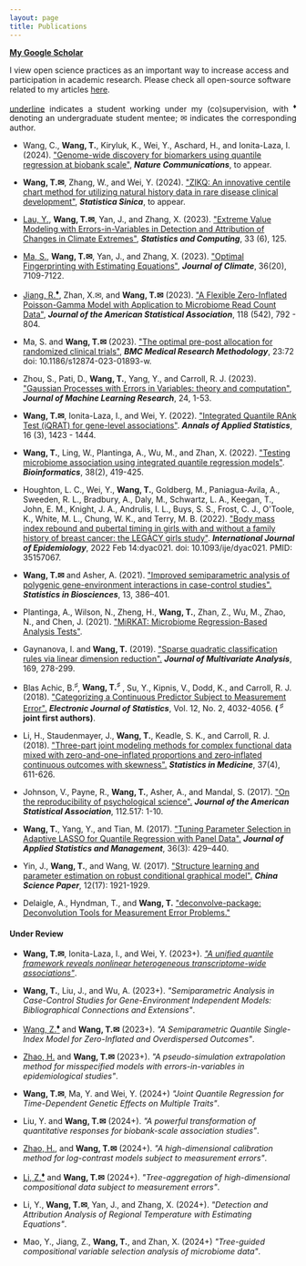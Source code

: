 ```yaml
---
layout: page
title: Publications
---
```


**[My Google Scholar](https://scholar.google.com/citations?user=YKB6YmgAAAAJ&hl=en&oi=ao)**


I view open science practices as an important way to increase access and participation in academic research. Please check all open-source software related to my articles [here](https://tianyingw.github.io/software/). 


<p align="justify">
<ins>underline</ins> indicates a student working under my (co)supervision, with <sup><span>&#9830;</span></sup> denoting an undergraduate student mentee; <span>&#x2709;</span> indicates the corresponding author.
</p>

- Wang, C., **Wang, T.**, Kiryluk, K., Wei, Y., Aschard, H., and Ionita-Laza, I. (2024). ["Genome-wide discovery for biomarkers using quantile regression at biobank scale"](), **_Nature Communications_**, to appear.

- **Wang, T.<span>&#x2709;</span>**, Zhang, W., and Wei, Y. (2024). ["ZIKQ: An innovative centile chart method for utilizing natural history data in rare disease clinical development"](https://www3.stat.sinica.edu.tw/ss_newpaper/SS-2023-0107_na.pdf), **_Statistica Sinica_**, to appear.
    
- <ins>Lau, Y.</ins>, **Wang, T.<span>&#x2709;</span>**, Yan, J., and Zhang, X. (2023). ["Extreme Value Modeling with Errors-in-Variables in Detection and Attribution of Changes in Climate Extremes"](https://doi.org/10.1007/s11222-023-10290-8), **_Statistics and Computing_**, 33 (6), 125.

- <ins>Ma, S.</ins>, **Wang, T.<span>&#x2709;</span>**, Yan, J., and Zhang, X. (2023). ["Optimal Fingerprinting with Estimating Equations"](https://journals.ametsoc.org/configurable/content/journals$002fclim$002faop$002fJCLI-D-22-0681.1$002fJCLI-D-22-0681.1.xml?t:ac=journals%24002fclim%24002faop%24002fJCLI-D-22-0681.1%24002fJCLI-D-22-0681.1.xml), **_Journal of Climate_**, 36(20), 7109-7122.

- <ins>Jiang, R.**<sup><span>&#9830;</span></sup>**</ins>, Zhan, X.<span>&#x2709;</span>, and **Wang, T.<span>&#x2709;</span>** (2023). ["A Flexible Zero-Inflated Poisson-Gamma Model with Application to Microbiome Read Count Data"](https://www.tandfonline.com/doi/full/10.1080/01621459.2022.2151447), **_Journal of the American Statistical Association_**, 118 (542), 792 - 804. 

- Ma, S. and **Wang, T.<span>&#x2709;</span>** (2023). ["The optimal pre-post allocation for randomized clinical trials"](https://doi.org/10.1186/s12874-023-01893-w), **_BMC Medical Research Methodology_**, 23:72 doi: 10.1186/s12874-023-01893-w. 

- Zhou, S., Pati, D., **Wang, T.**, Yang, Y., and Carroll, R. J. (2023). ["Gaussian Processes with Errors in Variables: theory and computation"](https://jmlr.org/papers/volume24/21-1480/21-1480.pdf), **_Journal of Machine Learning Research_**, 24, 1-53.

- **Wang, T.<span>&#x2709;</span>**, Ionita-Laza, I., and Wei, Y. (2022). ["Integrated Quantile RAnk Test (iQRAT) for gene-level associations"](https://projecteuclid.org/journals/annals-of-applied-statistics/volume-16/issue-3/Integrated-Quantile-RAnk-Test-iQRAT-for-gene-level-associations/10.1214/21-AOAS1548.short). **_Annals of Applied Statistics_**, 16 (3), 1423 - 1444. 

- **Wang, T.**, Ling, W., Plantinga, A., Wu, M., and Zhan, X. (2022). ["Testing microbiome association using integrated quantile regression models"](https://academic.oup.com/bioinformatics/advance-article-abstract/doi/10.1093/bioinformatics/btab668/6374494). **_Bioinformatics_**, 38(2), 419-425. 

- Houghton, L. C., Wei, Y., **Wang, T.**, Goldberg, M., Paniagua-Avila, A., Sweeden, R. L., Bradbury, A., Daly, M., Schwartz, L. A., Keegan, T., John, E. M., Knight, J. A., Andrulis, I. L., Buys, S. S., Frost, C. J., O'Toole, K., White, M. L., Chung, W. K., and Terry, M. B. (2022). ["Body mass index rebound and pubertal timing in girls with and without a family history of breast cancer: the LEGACY girls study"](https://academic.oup.com/ije/advance-article-abstract/doi/10.1093/ije/dyac021/6528416). **_International Journal of Epidemiology_**, 2022 Feb 14:dyac021. doi: 10.1093/ije/dyac021. PMID: 35157067.

- **Wang, T.<span>&#x2709;</span>** and Asher, A. (2021). ["Improved semiparametric analysis of polygenic gene-environment interactions in case-control studies".](https://doi.org/10.1007/s12561-020-09298-9) **_Statistics in Biosciences_**, 13, 386–401. 

- Plantinga, A., Wilson, N., Zheng, H., **Wang, T.**, Zhan, Z., Wu, M., Zhao, N., and Chen, J. (2021). ["MiRKAT: Microbiome Regression-Based Analysis Tests"](https://CRAN.R-project.org/package=MiRKAT).

- Gaynanova, I. and **Wang, T.** (2019). ["Sparse quadratic classification rules via linear dimension reduction".](https://www.ncbi.nlm.nih.gov/pmc/articles/PMC6516858/) **_Journal of Multivariate Analysis_**, 169, 278-299. 

- Blas Achic, B.<sup><span>&#9839;</span></sup>, **Wang, T.<sup><span>&#9839;</span></sup>** , Su, Y., Kipnis, V., Dodd, K., and Carroll, R. J. (2018). ["Categorizing a Continuous Predictor Subject to Measurement Error".](https://projecteuclid.org/euclid.ejs/1544518836) **_Electronic Journal of Statistics_**, Vol. 12, No. 2, 4032-4056. **( <sup><span>&#9839;</span></sup> joint first authors)**. 

- Li, H., Staudenmayer, J., **Wang, T.**, Keadle, S. K., and Carroll, R. J. (2018). ["Three-part joint modeling methods for complex functional data mixed with zero-and-one–inflated proportions and zero‐inflated continuous outcomes with skewness".](https://www.ncbi.nlm.nih.gov/pubmed/29052239) **_Statistics in Medicine_**, 37(4), 611-626.

- Johnson, V., Payne, R., **Wang, T.**, Asher, A., and Mandal, S. (2017).
["On the reproducibility of psychological science".](https://amstat.tandfonline.com/doi/abs/10.1080/01621459.2016.1240079#.WqQ13ZPwbOQ) **_Journal of the American Statistical Association_**, 112.517: 1-10.

-  **Wang, T.**, Yang, Y., and Tian, M. (2017). ["Tuning Parameter Selection in Adaptive 
LASSO for Quantile Regression with Panel Data".](http://www.sltj.chinajournal.net.cn/WKB2/WebPublication/paperDigest.aspx?paperID=b60aaa1e-c54c-4e9f-9f37-7f742f25b4b1) **_Journal of Applied Statistics and Management_**, 36(3): 429–440.

-  Yin, J., **Wang, T.**, and  Wang, W. (2017). ["Structure learning and parameter estimation on robust conditional graphical model".](http://www.cnki.com.cn/Article/CJFDTotal-ZKZX201717001.htm) **_China Science Paper_**, 12(17): 1921-1929.

- Delaigle, A., Hyndman, T., and **Wang, T.** ["deconvolve-package: Deconvolution Tools for Measurement Error Problems."](https://rdrr.io/github/TimothyHyndman/deconvolve/man/deconvolve-package.html)

#### Under Review

- **Wang, T.<span>&#x2709;</span>**, Ionita-Laza, I., and Wei, Y. (2023+). _["A unified quantile framework reveals nonlinear heterogeneous transcriptome-wide associations"](https://arxiv.org/abs/2207.12081)_. 

- **Wang, T.**, Liu, J., and Wu, A. (2023+). _"Semiparametric Analysis in Case-Control Studies for Gene-Environment Independent Models: Bibliographical Connections and Extensions"_.

- <ins>Wang, Z.**<sup><span>&#9830;</span></sup>**</ins> and **Wang, T.<span>&#x2709;</span>** (2023+). _"A Semiparametric Quantile Single-Index Model for Zero-Inflated and Overdispersed Outcomes"_.

- <ins>Zhao, H.</ins> and **Wang, T.<span>&#x2709;</span>** (2023+). _"A pseudo-simulation extrapolation method for misspecified models with errors-in-variables in epidemiological studies"_.

- **Wang, T.<span>&#x2709;</span>**, Ma, Y. and Wei, Y. (2024+) _"Joint Quantile Regression for Time-Dependent Genetic Effects on Multiple Traits"_.

- Liu, Y. and **Wang, T.<span>&#x2709;</span>** (2024+). _"A powerful transformation of quantitative responses for biobank-scale association studies"_.

- <ins>Zhao, H.</ins>, and **Wang, T.<span>&#x2709;</span>** (2024+). _"A high-dimensional calibration method for log-contrast models subject to measurement errors"_.

- <ins>Li, Z.**<sup><span>&#9830;</span></sup>**</ins> and **Wang, T.<span>&#x2709;</span>** (2024+). _"Tree-aggregation of high-dimensional compositional data subject to measurement errors"_.

- Li, Y., **Wang, T.<span>&#x2709;</span>**, Yan, J., and Zhang, X. (2024+). _"Detection and Attribution Analysis of Regional Temperature with Estimating Equations"_.

- Mao, Y., Jiang, Z., **Wang, T.**, and Zhan, X. (2024+) _"Tree-guided compositional variable selection analysis of microbiome data"_. 






